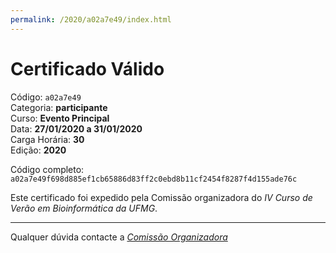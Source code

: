 ```yaml
---
permalink: /2020/a02a7e49/index.html
---
```


# Certificado Válido

Código: `a02a7e49`<br>
Categoria: **participante**<br>
Curso: **Evento Principal**<br>
Data: **27/01/2020 a 31/01/2020**<br>
Carga Horária: **30**<br>
Edição: **2020**<br>


Código completo: `a02a7e49f698d885ef1cb65886d83ff2c0ebd8b11cf2454f8287f4d155ade76c`


Este certificado foi expedido pela Comissão organizadora do *IV Curso de Verão em Bioinformática da UFMG*.

----

Qualquer dúvida contacte a [_Comissão Organizadora_](<mailto:cursobioinfoufmg@gmail.com$subject=[Certificados]>)

